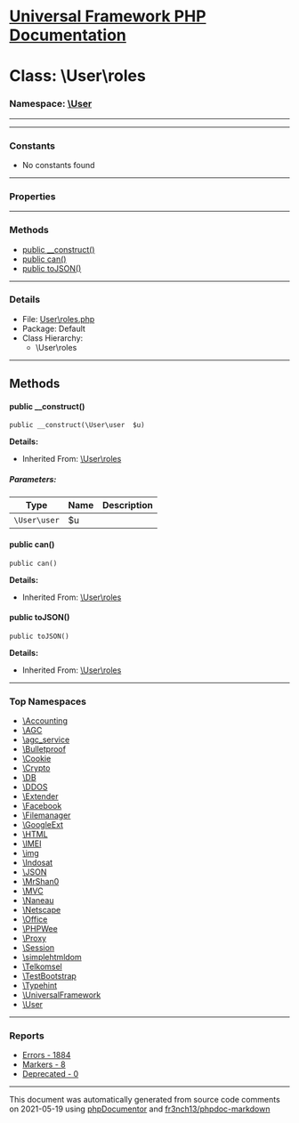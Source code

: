 # [Universal Framework PHP Documentation](../home.md)

# Class: \User\roles
### Namespace: [\User](../namespaces/User.md)
---
---
### Constants
* No constants found
---
### Properties
---
### Methods
* [public __construct()](../classes/User.roles.md#method___construct)
* [public can()](../classes/User.roles.md#method_can)
* [public toJSON()](../classes/User.roles.md#method_toJSON)
---
### Details
* File: [User\roles.php](../files/User.roles.md)
* Package: Default
* Class Hierarchy:
  * \User\roles

---
## Methods
<a name="method___construct" class="anchor"></a>
#### public __construct() 

```
public __construct(\User\user  $u) 
```

**Details:**
* Inherited From: [\User\roles](../classes/User.roles.md)
##### Parameters:
| Type | Name | Description |
| ---- | ---- | ----------- |
| <code>\User\user</code> | $u  |  |




<a name="method_can" class="anchor"></a>
#### public can() 

```
public can() 
```

**Details:**
* Inherited From: [\User\roles](../classes/User.roles.md)




<a name="method_toJSON" class="anchor"></a>
#### public toJSON() 

```
public toJSON() 
```

**Details:**
* Inherited From: [\User\roles](../classes/User.roles.md)





---

### Top Namespaces

* [\Accounting](../namespaces/Accounting.md)
* [\AGC](../namespaces/AGC.md)
* [\agc_service](../namespaces/agc_service.md)
* [\Bulletproof](../namespaces/Bulletproof.md)
* [\Cookie](../namespaces/Cookie.md)
* [\Crypto](../namespaces/Crypto.md)
* [\DB](../namespaces/DB.md)
* [\DDOS](../namespaces/DDOS.md)
* [\Extender](../namespaces/Extender.md)
* [\Facebook](../namespaces/Facebook.md)
* [\Filemanager](../namespaces/Filemanager.md)
* [\GoogleExt](../namespaces/GoogleExt.md)
* [\HTML](../namespaces/HTML.md)
* [\IMEI](../namespaces/IMEI.md)
* [\img](../namespaces/img.md)
* [\Indosat](../namespaces/Indosat.md)
* [\JSON](../namespaces/JSON.md)
* [\MrShan0](../namespaces/MrShan0.md)
* [\MVC](../namespaces/MVC.md)
* [\Naneau](../namespaces/Naneau.md)
* [\Netscape](../namespaces/Netscape.md)
* [\Office](../namespaces/Office.md)
* [\PHPWee](../namespaces/PHPWee.md)
* [\Proxy](../namespaces/Proxy.md)
* [\Session](../namespaces/Session.md)
* [\simplehtmldom](../namespaces/simplehtmldom.md)
* [\Telkomsel](../namespaces/Telkomsel.md)
* [\TestBootstrap](../namespaces/TestBootstrap.md)
* [\Typehint](../namespaces/Typehint.md)
* [\UniversalFramework](../namespaces/UniversalFramework.md)
* [\User](../namespaces/User.md)

---

### Reports
* [Errors - 1884](../reports/errors.md)
* [Markers - 8](../reports/markers.md)
* [Deprecated - 0](../reports/deprecated.md)

---

This document was automatically generated from source code comments on 2021-05-19 using [phpDocumentor](http://www.phpdoc.org/) and [fr3nch13/phpdoc-markdown](https://github.com/fr3nch13/phpdoc-markdown)

